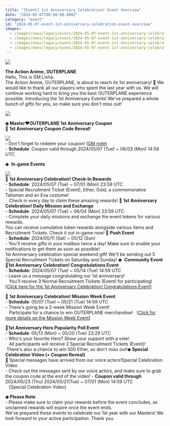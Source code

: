 ```yaml
---
title: "[Event] 1st Anniversary Celebration! Event Overview"
date: "2024-05-07T00:00:00.000Z"
category: "event"
id: "2024-05-07-event-1st-anniversary-celebration-event-overview"
images:
  - /images/news/legacy/event/2024-05-07-event-1st-anniversary-celebration-event-overview/ee48a7ac7d97486c82ba5a5747a1a93f.webp
  - /images/news/legacy/event/2024-05-07-event-1st-anniversary-celebration-event-overview/ff26c7d7bd97481b9a27d403768095a8.webp
  - /images/news/legacy/event/2024-05-07-event-1st-anniversary-celebration-event-overview/26f133b8d6a64a5c9ff631736b78b0f7.webp
  - /images/news/legacy/event/2024-05-07-event-1st-anniversary-celebration-event-overview/a2ba90be7b204ce29451303fc859caf4.webp
---
```


![](/images/news/legacy/event/2024-05-07-event-1st-anniversary-celebration-event-overview/ee48a7ac7d97486c82ba5a5747a1a93f.webp)  

**The Action Anime, OUTERPLANE**  
Hello, This is GM Lisha.  
The Action Anime, OUTERPLANE, is about to reach its 1st anniversary! 🎉 We would like to thank all our players who spent the last year with us. We will continue working hard to bring you the best OUTERPLANE experience possible. Introducing the 1st Anniversary Events! We've prepared a whole bunch of gifts for you, so make sure you don't miss out!

![](/images/news/legacy/event/2024-05-07-event-1st-anniversary-celebration-event-overview/ff26c7d7bd97481b9a27d403768095a8.webp)  
  
**◈ Master♥OUTERPLANE 1st Anniversary Coupon**  
🔔 **1st Anniversary Coupon Code Reveal!**

**![](/images/news/legacy/event/2024-05-07-event-1st-anniversary-celebration-event-overview/26f133b8d6a64a5c9ff631736b78b0f7.webp)**  
\- Don't forget to redeem your coupon! ([GM note](https://page.onstove.com/outerplane/en/view/10148931))  
\- **Schedule**: Coupon valid through 2024/05/07 (Tue) ~ 06/03 (Mon) 14:59 UTC  
  
**◈**  **In-game Events** 

**![](/images/news/legacy/event/2024-05-07-event-1st-anniversary-celebration-event-overview/a2ba90be7b204ce29451303fc859caf4.webp)**  
🔔 **1st Anniversary Celebration! Check-In Rewards**  
\- **Schedule**: 2024/05/07 (Tue) ~ 07/01 (Mon) 23:59 UTC  
\- Special Recruitment Ticket (Event), Ether, Gold, a commemorative Talisman and an Eva costume!  
   Check in every day to claim these amazing rewards! 🔔 **1st Anniversary Celebration! Daily Mission and Exchange**  
\- **Schedule**: 2024/05/07 (Tue) ~ 06/04 (Mon) 23:59 UTC  
\- Complete your daily missions and exchange the event tokens for various rewards.  
You can receive cumulative token rewards alongside various items and Recruitment Tickets. Check it out in-game now! 🔔 **Push Event**  
\- **Schedule**: 2024/05/11 (Sat) ~ 05/12 (Sun)  
\- You'll receive gifts in your mailbox twice a day! Make sure to enable your notifications to get them as soon as possible!  
1st Anniversary celebration special weekend gift! We'll be sending out 5 Special Recruitment Tickets on Saturday and Sunday! **◈**  **Community Event**   
📢**1st Anniversary Celebration! Congratulations Event**  
\- **Schedule:** 2024/05/07 (Tue) ~ 05/14 (Tue) 14:59 UTC  
\- Leave us a message congratulating our 1st anniversary!  
   You'll receive 3 Normal Recruitment Tickets (Event) for participating!  [\[Click here for the 1st Anniversary Celebration! Congratulations Event\]](https://page.onstove.com/outerplane/en/view/10143427)

  
📢 **1st Anniversary Celebration! Mission Week Event**  
\- **Schedule**: 05/07 (Tue) ~ 05/21 (Tue) 14:59 UTC  
\- There's going be a 2-week Mission Week Event!  
   Participate for a chance to win OUTERPLANE merchandise!   [\[Click for more details on the Mission Week Event\]](https://page.onstove.com/outerplane/en/view/10143465)  
  
**📢1st Anniversary Hero Popularity Poll Event**  
\- **Schedule**: 05/13 (Mon) ~ 05/20 (Tue) 23:29 UTC  
\- Who's your favorite Hero? Show your support with a vote!  
   All participants will receive 2 Special Recruitment Tickets (Event)!   There's also a chance to win 500 Ether, so don't miss out!**◈** **Special Celebration Video (+ Coupon Reveal)**   
📢 Special messages have arrived from our voice actors!Special Celebration Video  
\- Check out the messages sent by our voice actors, and make sure to grab the coupon code at the end of the video! - **Coupon valid through** 2024/05/23 (Thu) 2024/05/21(Tue) ~ 07/01 (Mon) 14:59 UTC  
   \[Special Celebration Video\]  

**◈ Please Note**  
\- Please make sure to claim your rewards before the event concludes, as unclaimed rewards will expire once the event ends.  
We've prepared these events to celebrate our 1st year with our Masters! We look forward to your active participation. Thank you.

